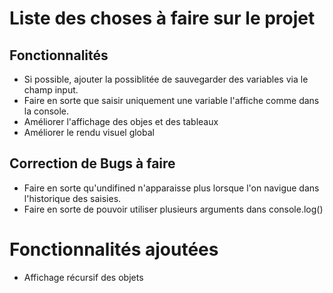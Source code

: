 # Liste des choses à faire sur le projet

## Fonctionnalités
 + Si possible, ajouter la possiblitée de sauvegarder des variables via le champ input.
 + Faire en sorte que saisir uniquement une variable l'affiche comme dans la console.
 + Améliorer l'affichage des objes et des tableaux
 + Améliorer le rendu visuel global

## Correction de Bugs à faire
 + Faire en sorte qu'undifined n'apparaisse plus lorsque l'on navigue dans l'historique des saisies.
 + Faire en sorte de pouvoir utiliser plusieurs arguments dans console.log()


# Fonctionnalités ajoutées

 + Affichage récursif des objets